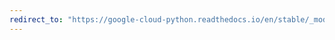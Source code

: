 ```yaml
---
redirect_to: "https://google-cloud-python.readthedocs.io/en/stable/_modules/google/cloud/dataproc_v1/proto/jobs_pb2.html"
---
```

